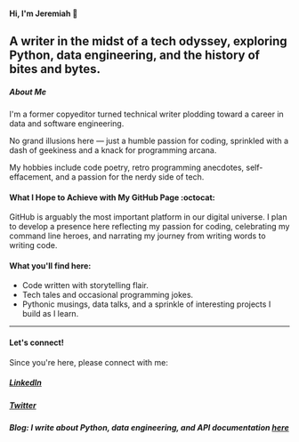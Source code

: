 #### Hi, I'm Jeremiah 🐼

A writer in the midst of a tech odyssey, exploring Python, data engineering, and the history of bites and bytes.
---

##### About Me

I'm a former copyeditor turned technical writer plodding toward a career in data and software engineering. 

No grand illusions here — just a humble passion for coding, sprinkled with a dash of geekiness and a knack for programming arcana.

My hobbies include code poetry, retro programming anecdotes, self-effacement, and a passion for the nerdy side of tech.

#### What I Hope to Achieve with My GitHub Page :octocat:

GitHub is arguably the most important platform in our digital universe. I plan to develop a presence here reflecting my passion for coding, celebrating my command line heroes, and narrating my journey from writing words to writing code. 

#### What you'll find here: 

* Code written with storytelling flair. 
* Tech tales and occasional programming jokes.
* Pythonic musings, data talks, and a sprinkle of interesting projects I build as I learn.
---

#### Let's connect!

Since you're here, please connect with me:
##### [LinkedIn](https://www.linkedin.com/in/jeremiah-igrami/)
##### [Twitter](https://twitter.com/je_grami)
##### Blog: I write about Python, data engineering, and API documentation [here](https://jegrami.hashnode.dev/)
 


 



